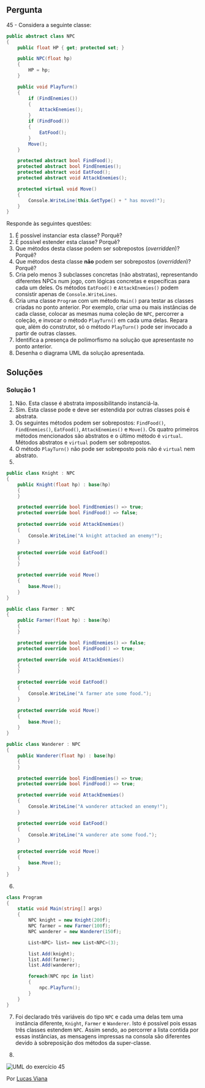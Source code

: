 ## Pergunta

45 - Considera a seguinte classe:

```cs
public abstract class NPC
{
    public float HP { get; protected set; }

    public NPC(float hp)
    {
        HP = hp;
    }

    public void PlayTurn()
    {
        if (FindEnemies())
        {
            AttackEnemies();
        }
        if (FindFood())
        {
            EatFood();
        }
        Move();
    }

    protected abstract bool FindFood();
    protected abstract bool FindEnemies();
    protected abstract void EatFood();
    protected abstract void AttackEnemies();

    protected virtual void Move()
    {
        Console.WriteLine(this.GetType() + " has moved!");
    }
}
```

Responde às seguintes questões:

1. É possível instanciar esta classe? Porquê?
2. É possível estender esta classe? Porquê?
3. Que métodos desta classe podem ser sobrepostos (_overridden_)? Porquê?
4. Que métodos desta classe **não** podem ser sobrepostos (_overridden_)?
   Porquê?
5. Cria pelo menos 3 subclasses concretas (não abstratas), representando
   diferentes NPCs num jogo, com lógicas concretas e específicas para cada um
   deles. Os métodos `EatFood()` e `AttackEnemies()` podem consistir apenas de
   `Console.WriteLines`.
6. Cria uma classe `Program` com um método `Main()` para testar as classes
   criadas no ponto anterior. Por exemplo, criar uma ou mais instâncias de cada
   classe, colocar as mesmas numa coleção de `NPC`, percorrer a coleção, e
   invocar o método `PlayTurn()` em cada uma delas. Repara que, além do
   construtor, só o método `PlayTurn()` pode ser invocado a partir de outras
   classes.
7. Identifica a presença de polimorfismo na solução que apresentaste no ponto
   anterior.
8. Desenha o diagrama UML da solução apresentada.

## Soluções

### Solução 1

1. Não. Esta classe é abstrata impossibilitando instanciá-la.
2. Sim. Esta classe pode e deve ser estendida por outras classes pois é abstrata.
3. Os seguintes métodos podem ser sobrepostos: `FindFood()`, `FindEnemies()`,
`EatFood()`, `AttackEnemies()` e `Move()`. Os quatro primeiros métodos 
mencionados são abstratos e o último método é `virtual`. Métodos abstratos e
`virtual` podem ser sobrepostos.
4. O método `PlayTurn()` não pode ser sobreposto pois não é `virtual` nem
abstrato.
5.  
```cs
public class Knight : NPC
{
    public Knight(float hp) : base(hp)
    {
    }

    protected override bool FindEnemies() => true;
    protected override bool FindFood() => false;
    
    protected override void AttackEnemies()
    {
        Console.WriteLine("A knight attacked an enemy!");
    }

    protected override void EatFood()
    {
    }

    protected override void Move()
    {
        base.Move();
    }
}

public class Farmer : NPC
{
    public Farmer(float hp) : base(hp)
    {
    }

    protected override bool FindEnemies() => false;
    protected override bool FindFood() => true;

    protected override void AttackEnemies()
    {
    }

    protected override void EatFood()
    {
        Console.WriteLine("A farmer ate some food.");
    }

    protected override void Move()
    {
        base.Move();
    }
}

public class Wanderer : NPC
{
    public Wanderer(float hp) : base(hp)
    {
    }

    protected override bool FindEnemies() => true;
    protected override bool FindFood() => true;

    protected override void AttackEnemies()
    {
        Console.WriteLine("A wanderer attacked an enemy!");
    }

    protected override void EatFood()
    {
        Console.WriteLine("A wanderer ate some food.");
    }

    protected override void Move()
    {
        base.Move();
    }
}
```

6. 
```cs
class Program
{
    static void Main(string[] args)
    {
        NPC knight = new Knight(200f);
        NPC farmer = new Farmer(100f);
        NPC wanderer = new Wanderer(150f);

        List<NPC> list= new List<NPC>(3);

        list.Add(knight);
        list.Add(farmer);
        list.Add(wanderer);

        foreach(NPC npc in list)
        {
            npc.PlayTurn();
        }
    }
}
```

7. Foi declarado três variáveis do tipo `NPC` e cada uma delas tem uma instância
diferente, `Knight`, `Farmer` e `Wanderer`. Isto é possível pois essas três
classes estendem `NPC`. Assim sendo, ao percorrer a lista contida por essas
instâncias, as mensagens impressas na consola são diferentes devido à
sobreposição dos métodos da super-classe.

8. 
![UML do exercício 45](45.png)

Por [Lucas Viana](https://github.com/LucasViana18)